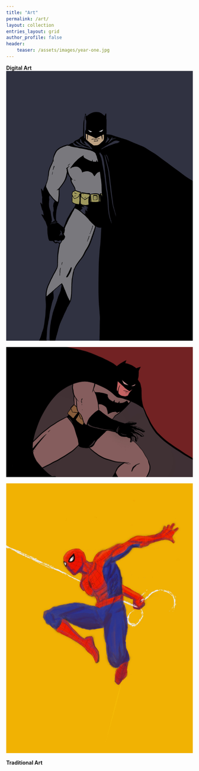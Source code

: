 ```yaml
---
title: "Art"
permalink: /art/
layout: collection
entries_layout: grid
author_profile: false
header:
    teaser: /assets/images/year-one.jpg
---
```


**Digital Art**
![batman-yer-one-blue](/assets/images/year-one-blue.jpg)

![batmanyerone](/assets/images/year-one.jpg)

![spiderman](/assets/images/spider.jpg)


**Traditional Art**

